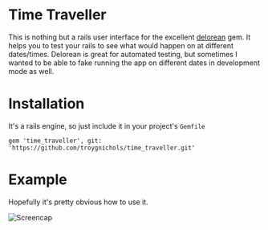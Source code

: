 # Time Traveller


This is nothing but a rails user interface for the excellent [delorean][1] gem.  It helps you to test your rails to see what would happen on at different dates/times.  Delorean is great for automated testing, but sometimes I wanted to be able to fake running the app on different dates in development mode as well.

# Installation

It's a rails engine, so just include it in your project's `Gemfile`

    gem 'time_traveller', git: 'https://github.com/troygnichols/time_traveller.git'

# Example

Hopefully it's pretty obvious how to use it.

![Screencap][screencap]


[1]: https://github.com/bebanjo/delorean
[screencap]: https://raw.github.com/troygnichols/time_traveller/master/docs/time_traveller_screencap.jpg